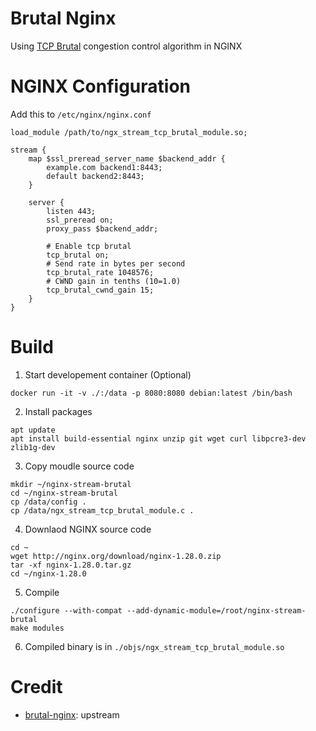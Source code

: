 
# Brutal Nginx

 Using [TCP Brutal](https://github.com/apernet/tcp-brutal) congestion control algorithm in NGINX 

# NGINX Configuration

Add this to `/etc/nginx/nginx.conf`

```
load_module /path/to/ngx_stream_tcp_brutal_module.so;
```


```
stream {
	map $ssl_preread_server_name $backend_addr {
		example.com backend1:8443;
		default backend2:8443;
	}

	server {
		listen 443;
		ssl_preread on;
		proxy_pass $backend_addr;

		# Enable tcp brutal
		tcp_brutal on;
		# Send rate in bytes per second
		tcp_brutal_rate 1048576;
		# CWND gain in tenths (10=1.0)
		tcp_brutal_cwnd_gain 15;
    }
}
```

# Build

1. Start developement container (Optional)

```
docker run -it -v ./:/data -p 8080:8080 debian:latest /bin/bash
```

2. Install packages

```
apt update
apt install build-essential nginx unzip git wget curl libpcre3-dev zlib1g-dev
```

3. Copy moudle source code

```
mkdir ~/nginx-stream-brutal
cd ~/nginx-stream-brutal
cp /data/config .
cp /data/ngx_stream_tcp_brutal_module.c .
```

4. Downlaod NGINX source code

```
cd ~
wget http://nginx.org/download/nginx-1.28.0.zip
tar -xf nginx-1.28.0.tar.gz
cd ~/nginx-1.28.0
```

5. Compile
```
./configure --with-compat --add-dynamic-module=/root/nginx-stream-brutal
make modules
```

6. Compiled binary is in `./objs/ngx_stream_tcp_brutal_module.so`

# Credit

- [brutal-nginx](https://github.com/sduoduo233/brutal-nginx): upstream

